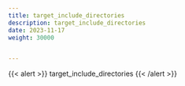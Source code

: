 ```yaml
---
title: target_include_directories
description: target_include_directories
date: 2023-11-17
weight: 30000


---
```


{{< alert >}}
target_include_directories
{{< /alert >}}

```bash

```



